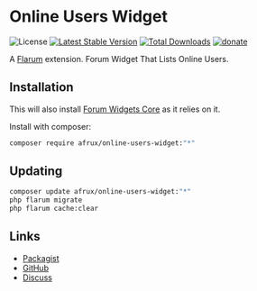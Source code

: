 # Online Users Widget

![License](https://img.shields.io/badge/license-MIT-blue.svg) [![Latest Stable Version](https://img.shields.io/packagist/v/afrux/online-users-widget.svg)](https://packagist.org/packages/afrux/online-users-widget) [![Total Downloads](https://img.shields.io/packagist/dt/afrux/online-users-widget.svg)](https://packagist.org/packages/afrux/online-users-widget) [![donate](https://img.shields.io/badge/donate-buy%20me%20a%20coffee-%23ffde39?style=flat-square)](https://www.buymeacoffee.com/sycho)

A [Flarum](http://flarum.org) extension. Forum Widget That Lists Online Users.

## Installation

This will also install [Forum Widgets Core](https://github.com/afrux/forum-widgets-core) as it relies on it.

Install with composer:

```sh
composer require afrux/online-users-widget:"*"
```

## Updating

```sh
composer update afrux/online-users-widget:"*"
php flarum migrate
php flarum cache:clear
```

## Links

- [Packagist](https://packagist.org/packages/afrux/online-users-widget)
- [GitHub](https://github.com/afrux/online-users-widget)
- [Discuss](https://discuss.flarum.org/d/PUT_DISCUSS_SLUG_HERE)
